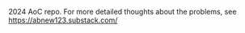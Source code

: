 2024 AoC repo. For more detailed thoughts about the problems, see https://abnew123.substack.com/

<!-- AOC TILES BEGIN -->
<!-- AOC TILES END -->